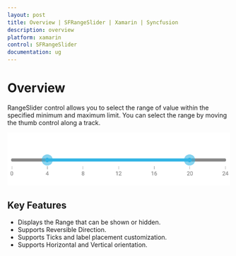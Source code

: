 ```yaml
---
layout: post
title: Overview | SFRangeSlider | Xamarin | Syncfusion
description: overview
platform: xamarin
control: SFRangeSlider
documentation: ug
---
```


# Overview

RangeSlider control allows you to select the range of value within the specified minimum and maximum limit. You can select the range by moving the thumb control along a track.

![](Overview_images/img1.png)



## Key Features

* Displays the Range that can be shown or hidden.
* Supports Reversible Direction.
* Supports Ticks and label placement customization.
* Supports Horizontal and Vertical orientation.
